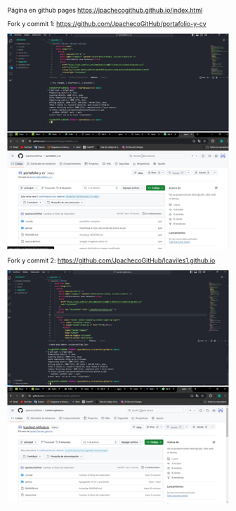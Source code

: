 Página en github pages https://jpachecogithub.github.io/index.html

Fork y commit 1: https://github.com/JpachecoGitHub/portafolio-y-cv

<img src="assets/imgs/Captura de pantalla 2024-09-20 220949.jpg" alt="captura de img fork y commit #1">

<img src="assets/imgs/Captura de pantalla 2024-09-20 222642.jpg" alt="captura de img fork y commit #2">

Fork y commit 2: https://github.com/JpachecoGitHub/lcaviles1.github.io

<img src="assets/imgs/Captura de pantalla 2024-09-20 222500.jpg" alt="captura de img fork y commit #3">

<img src="assets/imgs/Captura de pantalla 2024-09-20 222602.jpg" alt="captura de img fork y commit #4">

